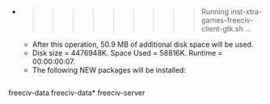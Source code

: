 * >>>>>>>>> Running inst-xtra-games-freeciv-client-gtk.sh ...
  * After this operation, 50.9 MB of additional disk space will be used.
  * Disk size = 4476948K. Space Used = 58816K. Runtime = 00:00:00:07.
  * The following NEW packages will be installed:
  ```bash
freeciv-data freeciv-data* freeciv-server
  ```
